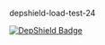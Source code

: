 depshield-load-test-24

[![DepShield Badge](https://cpeters2.dev.depshield.sonatype.org/badges/depshield-load-cpeters2d/depshield-load-test-24/depshield.svg)](https://sonatype.github.io/depshield-github-pages)
